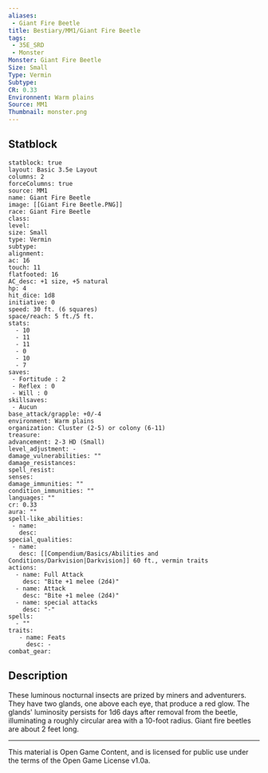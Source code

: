 ```yaml
---
aliases:
 - Giant Fire Beetle
title: Bestiary/MM1/Giant Fire Beetle
tags: 
 - 35E_SRD
 - Monster
Monster: Giant Fire Beetle
Size: Small
Type: Vermin
Subtype: 
CR: 0.33
Environnent: Warm plains
Source: MM1
Thumbnail: monster.png
---
```


## Statblock

```statblock
statblock: true
layout: Basic 3.5e Layout
columns: 2
forceColumns: true
source: MM1 
name: Giant Fire Beetle
image: [[Giant Fire Beetle.PNG]]
race: Giant Fire Beetle
class: 
level: 
size: Small
type: Vermin
subtype: 
alignment: 
ac: 16
touch: 11
flatfooted: 16
AC_desc: +1 size, +5 natural
hp: 4
hit_dice: 1d8
initiative: 0
speed: 30 ft. (6 squares)
space/reach: 5 ft./5 ft.
stats:
  - 10
  - 11
  - 11
  - 0
  - 10
  - 7
saves:
 - Fortitude : 2
 - Reflex : 0
 - Will : 0
skillsaves:
 - Aucun
base_attack/grapple: +0/-4
environment: Warm plains
organization: Cluster (2-5) or colony (6-11)
treasure: 
advancement: 2-3 HD (Small)
level_adjustment: -
damage_vulnerabilities: ""
damage_resistances: 
spell_resist: 
senses: 
damage_immunities: ""
condition_immunities: ""
languages: ""
cr: 0.33
aura: ""
spell-like_abilities:
 - name: 
   desc: 
special_qualities:
 - name:
   desc: [[Compendium/Basics/Abilities and Conditions/Darkvision|Darkvision]] 60 ft., vermin traits
actions:
  - name: Full Attack
    desc: "Bite +1 melee (2d4)"
  - name: Attack
    desc: "Bite +1 melee (2d4)"
  - name: special attacks
    desc: "-"
spells:
  - ""
traits:
   - name: Feats
     desc: -
combat_gear:  
```

## Description



These luminous nocturnal insects are prized by miners and adventurers. They have two glands, one above each eye, that produce a red glow. The glands' luminosity persists for 1d6 days after removal from the beetle, illuminating a roughly circular area with a 10-foot radius. Giant fire beetles are about 2 feet long.

---

This material is Open Game Content, and is licensed for public use under the terms of the Open Game License v1.0a.
